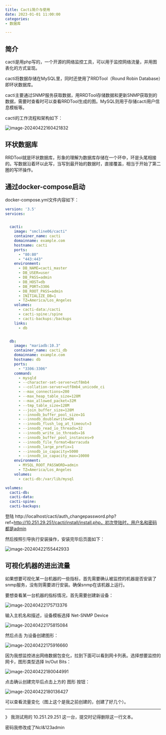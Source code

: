 ```yaml
---
title: Cacti简介与使用
date: 2023-01-01 11:00:00
categories:
- 数据库

---
```


## 简介

cacti是用php写的，一个开源的网络监控工具，可以用于监控网络流量，并用图表化的方式呈现。

cacti将数据存储在MySQL里，同时还使用了RRDTool（Round Robin Database）即环状数据库。

cacti主要通过SNMP服务获取数据，用RRDTool存储数据和更新SNMP获取到的数据，需要时查看时可以查看RRDTool生成的图。MySQL则用于存储cacti用户信息模板等。

cacti的工作流程和架构如下：

![image-20240422160421832](../images/image-20240422160421832.png)

## 环状数据库

RRDTool就是环状数据库，形象的理解为数据库存储在一个环中，环是头尾相接的。写数据沿着环以此写，当写到最开始的数据时，直接覆盖，相当于开始了第二圈的写环操作。

## 通过docker-compose启动

docker-compose.yml文件内容如下：

```yml
version: '3.5'
services:


  cacti:
    image: "smcline06/cacti"
    container_name: cacti
    domainname: example.com
    hostname: cacti
    ports:
      - "80:80"
      - "443:443"
    environment:
      - DB_NAME=cacti_master
      - DB_USER=user
      - DB_PASS=admin
      - DB_HOST=db
      - DB_PORT=3306
      - DB_ROOT_PASS=admin
      - INITIALIZE_DB=1
      - TZ=America/Los_Angeles
    volumes:
      - cacti-data:/cacti
      - cacti-spine:/spine
      - cacti-backups:/backups
    links:
      - db


  db:
    image: "mariadb:10.3"
    container_name: cacti_db
    domainname: example.com
    hostname: db
    ports:
      - "3306:3306"
    command:
      - mysqld
      - --character-set-server=utf8mb4
      - --collation-server=utf8mb4_unicode_ci
      - --max_connections=200
      - --max_heap_table_size=128M
      - --max_allowed_packet=32M
      - --tmp_table_size=128M
      - --join_buffer_size=128M
      - --innodb_buffer_pool_size=1G
      - --innodb_doublewrite=ON
      - --innodb_flush_log_at_timeout=3
      - --innodb_read_io_threads=32
      - --innodb_write_io_threads=16
      - --innodb_buffer_pool_instances=9
      - --innodb_file_format=Barracuda
      - --innodb_large_prefix=1
      - --innodb_io_capacity=5000
      - --innodb_io_capacity_max=10000
    environment:
      - MYSQL_ROOT_PASSWORD=admin
      - TZ=America/Los_Angeles
    volumes:
      - cacti-db:/var/lib/mysql

volumes:
  cacti-db:
  cacti-data:
  cacti-spine:
  cacti-backups:
```

登陆 http://localhost/cacti/auth_changepassword.php?ref=http://10.251.29.251/cacti/install/install.php，初次登陆时，用户名和密码都是admin

然后按照引导执行安装操作，安装完毕后页面如下：

![image-20240422155442933](../images/image-20240422155442933.png)

## 可视化机器的进出流量

如果想要可视化某一台机器的一些指标，首先需要确认被监控的机器是否安装了snmp服务，没有则需要进行安装。确保snmp在该机器上运行。

要想查看某一台机器的指标情况，首先需要创建新设备：

![image-20240422175713376](../images/image-20240422175713376.png)

输入主机名和描述，设备模板选择 Net-SNMP Device

![image-20240422175815084](../images/image-20240422175815084.png)

然后点击 为设备创建图形：

![image-20240422175916660](../images/image-20240422175916660.png)

因为我想监控进出网络数据包变化，拉到下面可以看到网卡列表。选择想要监控的网卡，图形类型选择 In/Out Bits：

![image-20240422180044991](../images/image-20240422180044991.png)

点击确认创建完毕后点击上方的 图形 按钮：

![image-20240422180136427](../images/image-20240422180136427.png)

可以查看流量变化（图上这个是我之前创建的，创建了好几个）。







-------------

》 我测试用的 10.251.29.251 这一台，提交时记得删除这一行文本。

密码我修改成了Ncl&123admin
